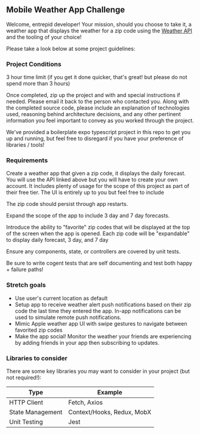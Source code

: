 ## Mobile Weather App Challenge

Welcome, entrepid developer! Your mission, should you choose to take it, a weather app that displays the weather for a zip code using the [Weather API](https://www.weatherapi.com/docs/) and the tooling of your choice!

Please take a look below at some project guidelines:

### Project Conditions

3 hour time limit (if you get it done quicker, that's great! but please do not spend more than 3 hours)

Once completed, zip up the project and with and special instructions if needed. Please email it back to the person who contacted you. Along with the completed source code, please include an explanation of technologies used, reasoning behind architecture decisions, and any other pertinent information you feel important to convey as you worked through the project.

We've provided a boilerplate expo typescript project in this repo to get you up and running, but feel free to disregard if you have your preference of libraries / tools!

### Requirements

Create a weather app that given a zip code, it displays the daily forecast. You will use the API linked above but you will have to create your own account. It includes plenty of usage for the scope of this project as part of their free tier. The UI is entirely up to you but feel free to include

The zip code should persist through app restarts.

Expand the scope of the app to include 3 day and 7 day forecasts.

Introduce the ability to "favorite" zip codes that will be displayed at the top of the screen when the app is opened. Each zip code will be "expandable" to display daily forecast, 3 day, and 7 day

Ensure any components, state, or controllers are covered by unit tests.

Be sure to write cogent tests that are self documenting and test both happy + failure paths!

### Stretch goals
- Use user's current location as default
- Setup app to receive weather alert push notifications based on their zip code the last time they entered the app. In-app notifications can be used to simulate remote push notifications.
- Mimic Apple weather app UI with swipe gestures to navigate between favorited zip codes
- Make the app social! Monitor the weather your friends are experiencing by adding friends in your app then subscribing to updates.

### Libraries to consider

There are some key libraries you may want to consider in your project (but not required!):

| Type      | Example |
| ----------- | ----------- |
| HTTP Client      | Fetch, Axios |
| State Management   | Context/Hooks, Redux, MobX        |
| Unit Testing   | Jest        |
